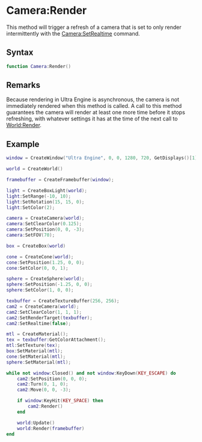 # Camera:Render

This method will trigger a refresh of a camera that is set to only render intermittently with the [Camera:SetRealtime](Camera_SetRealtime.md) command.

## Syntax

```lua
function Camera:Render()
```

## Remarks

Because rendering in Ultra Engine is asynchronous, the camera is not immediately rendered when this method is called. A call to this method guarantees the camera will render at least one more time before it stops refreshing, with whatever settings it has at the time of the next call to [World:Render](World_Render.md).

## Example

```lua
window = CreateWindow("Ultra Engine", 0, 0, 1280, 720, GetDisplays()[1], WINDOW_CENTER | WINDOW_TITLEBAR)

world = CreateWorld()

framebuffer = CreateFramebuffer(window);

light = CreateBoxLight(world);
light:SetRange(-10, 10);
light:SetRotation(15, 15, 0);
light:SetColor(2);

camera = CreateCamera(world);
camera:SetClearColor(0.125);
camera:SetPosition(0, 0, -3);
camera:SetFOV(70);

box = CreateBox(world)

cone = CreateCone(world);
cone:SetPosition(1.25, 0, 0);
cone:SetColor(0, 0, 1);

sphere = CreateSphere(world);
sphere:SetPosition(-1.25, 0, 0);
sphere:SetColor(1, 0, 0);

texbuffer = CreateTextureBuffer(256, 256);
cam2 = CreateCamera(world);
cam2:SetClearColor(1, 1, 1);
cam2:SetRenderTarget(texbuffer);
cam2:SetRealtime(false);

mtl = CreateMaterial();
tex = texbuffer:GetColorAttachment();
mtl:SetTexture(tex);
box:SetMaterial(mtl);
cone:SetMaterial(mtl);
sphere:SetMaterial(mtl);

while not window:Closed() and not window:KeyDown(KEY_ESCAPE) do
    cam2:SetPosition(0, 0, 0);
    cam2:Turn(0, 1, 0);
    cam2:Move(0, 0, -3);

    if window:KeyHit(KEY_SPACE) then 
        cam2:Render()
    end

    world:Update()
    world:Render(framebuffer)
end
```